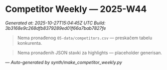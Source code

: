 # Competitor Weekly — 2025-W44

_Generated at: 2025-10-27T15:04:45Z UTC_
_Build: 3b3168e9c268dfb8379289ed01f66a7bab7827fe_

> Nema pronađenog `05-data/competitors.csv` — preskačem tabelu konkurenta.

> Nema pronađenih JSON stavki za highlights — placeholder generisan.

—
_Auto-generated by synth/make_competitor_weekly.py_